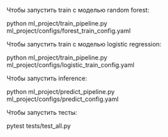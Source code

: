 Чтобы запустить train с моделью random forest:

python ml_project/train_pipeline.py ml_project/configs/forest_train_config.yaml

Чтобы запустить train с моделью logistic regression:

python ml_project/train_pipeline.py ml_project/configs/logistic_train_config.yaml

Чтобы запустить inference:

python ml_project/predict_pipeline.py ml_project/configs/predict_config.yaml

Чтобы запустить тесты:

pytest tests/test_all.py